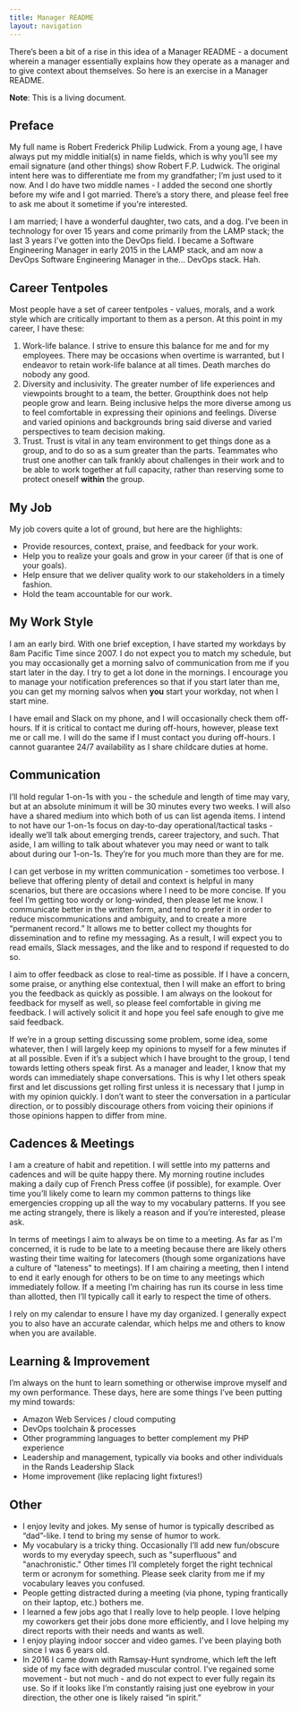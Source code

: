 ```yaml
---
title: Manager README
layout: navigation
---
```


There’s been a bit of a rise in this idea of a Manager README - a document wherein a manager essentially explains how they operate as a manager and to give context about themselves. So here is an exercise in a Manager README.

**Note**: This is a living document.

## Preface

My full name is Robert Frederick Philip Ludwick. From a young age, I have always put my middle initial(s) in name fields, which is why you’ll see my email signature (and other things) show Robert F.P. Ludwick. The original intent here was to differentiate me from my grandfather; I’m just used to it now. And I do have two middle names - I added the second one shortly before my wife and I got married. There’s a story there, and please feel free to ask me about it sometime if you're interested.

I am married; I have a wonderful daughter, two cats, and a dog. I’ve been in technology for over 15 years and come primarily from the LAMP stack; the last 3 years I've gotten into the DevOps field. I became a Software Engineering Manager in early 2015 in the LAMP stack, and am now a DevOps Software Engineering Manager in the... DevOps stack. Hah.

## Career Tentpoles

Most people have a set of career tentpoles - values, morals, and a work style which are critically important to them as a person. At this point in my career, I have these:

1. Work-life balance. I strive to ensure this balance for me and for my employees. There may be occasions when overtime is warranted, but I endeavor to retain work-life balance at all times. Death marches do nobody any good.
2. Diversity and inclusivity. The greater number of life experiences and viewpoints brought to a team, the better. Groupthink does not help people grow and learn. Being inclusive helps the more diverse among us to feel comfortable in expressing their opinions and feelings. Diverse and varied opinions and backgrounds bring said diverse and varied perspectives to team decision making.
3. Trust. Trust is vital in any team environment to get things done as a group, and to do so as a sum greater than the parts. Teammates who trust one another can talk frankly about challenges in their work and to be able to work together at full capacity, rather than reserving some to protect oneself **within** the group.

## My Job

My job covers quite a lot of ground, but here are the highlights:

* Provide resources, context, praise, and feedback for your work.
* Help you to realize your goals and grow in your career (if that is one of your goals).
* Help ensure that we deliver quality work to our stakeholders in a timely fashion.
* Hold the team accountable for our work.

## My Work Style

I am an early bird. With one brief exception, I have started my workdays by 8am Pacific Time since 2007. I do not expect you to match my schedule, but you may occasionally get a morning salvo of communication from me if you start later in the day. I try to get a lot done in the mornings. I encourage you to manage your notification preferences so that if you start later than me, you can get my morning salvos when **you** start your workday, not when I start mine.

I have email and Slack on my phone, and I will occasionally check them off-hours. If it is critical to contact me during off-hours, however, please text me or call me. I will do the same if I must contact you during off-hours. I cannot guarantee 24/7 availability as I share childcare duties at home.

## Communication

I’ll hold regular 1-on-1s with you - the schedule and length of time may vary, but at an absolute minimum it will be 30 minutes every two weeks. I will also have a shared medium into which both of us can list agenda items. I intend to not have our 1-on-1s focus on day-to-day operational/tactical tasks - ideally we’ll talk about emerging trends, career trajectory, and such. That aside, I am willing to talk about whatever you may need or want to talk about during our 1-on-1s. They’re for you much more than they are for me.

I can get verbose in my written communication - sometimes too verbose. I believe that offering plenty of detail and context is helpful in many scenarios, but there are occasions where I need to be more concise. If you feel I’m getting too wordy or long-winded, then please let me know. I communicate better in the written form, and tend to prefer it in order to reduce miscommunications and ambiguity, and to create a more “permanent record.” It allows me to better collect my thoughts for dissemination and to refine my messaging. As a result, I will expect you to read emails, Slack messages, and the like and to respond if requested to do so.

I aim to offer feedback as close to real-time as possible. If I have a concern, some praise, or anything else contextual, then I will make an effort to bring you the feedback as quickly as possible. I am always on the lookout for feedback for myself as well, so please feel comfortable in giving me feedback. I will actively solicit it and hope you feel safe enough to give me said feedback.

If we’re in a group setting discussing some problem, some idea, some whatever, then I will largely keep my opinions to myself for a few minutes if at all possible. Even if it’s a subject which I have brought to the group, I tend towards letting others speak first. As a manager and leader, I know that my words can immediately shape conversations. This is why I let others speak first and let discussions get rolling first unless it is necessary that I jump in with my opinion quickly. I don’t want to steer the conversation in a particular direction, or to possibly discourage others from voicing their opinions if those opinions happen to differ from mine.

## Cadences & Meetings

I am a creature of habit and repetition. I will settle into my patterns and cadences and will be quite happy there. My morning routine includes making a daily cup of French Press coffee (if possible), for example. Over time you’ll likely come to learn my common patterns to things like emergencies cropping up all the way to my vocabulary patterns. If you see me acting strangely, there is likely a reason and if you’re interested, please ask.

In terms of meetings I aim to always be on time to a meeting. As far as I'm concerned, it is rude to be late to a meeting because there are likely others wasting their time waiting for latecomers (though some organizations have a culture of "lateness" to meetings). If I am chairing a meeting, then I intend to end it early enough for others to be on time to any meetings which immediately follow. If a meeting I’m chairing has run its course in less time than allotted, then I’ll typically call it early to respect the time of others.

I rely on my calendar to ensure I have my day organized. I generally expect you to also have an accurate calendar, which helps me and others to know when you are available.

## Learning & Improvement

I’m always on the hunt to learn something or otherwise improve myself and my own performance. These days, here are some things I’ve been putting my mind towards:

* Amazon Web Services / cloud computing
* DevOps toolchain & processes
* Other programming languages to better complement my PHP experience
* Leadership and management, typically via books and other individuals in the Rands Leadership Slack
* Home improvement (like replacing light fixtures!)

## Other

* I enjoy levity and jokes. My sense of humor is typically described as “dad”-like. I tend to bring my sense of humor to work.
* My vocabulary is a tricky thing. Occasionally I’ll add new fun/obscure words to my everyday speech, such as "superfluous" and "anachronistic." Other times I’ll completely forget the right technical term or acronym for something. Please seek clarity from me if my vocabulary leaves you confused.
* People getting distracted during a meeting (via phone, typing frantically on their laptop, etc.) bothers me.
* I learned a few jobs ago that I really love to help people. I love helping my coworkers get their jobs done more efficiently, and I love helping my direct reports with their needs and wants as well.
* I enjoy playing indoor soccer and video games. I've been playing both since I was 6 years old.
* In 2016 I came down with Ramsay-Hunt syndrome, which left the left side of my face with degraded muscular control. I’ve regained some movement - but not much - and do not expect to ever fully regain its use. So if it looks like I’m constantly raising just one eyebrow in your direction, the other one is likely raised “in spirit.”
